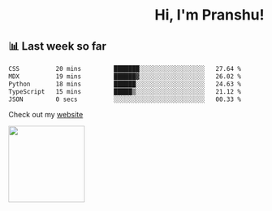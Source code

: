 <div align="right" >
   
   <H1>Hi, I'm Pranshu!</H1>

</div>

## 📊 Last week so far
<!--START_SECTION:waka-->

```txt
CSS          20 mins         ███████░░░░░░░░░░░░░░░░░░   27.64 %
MDX          19 mins         ██████▓░░░░░░░░░░░░░░░░░░   26.02 %
Python       18 mins         ██████░░░░░░░░░░░░░░░░░░░   24.63 %
TypeScript   15 mins         █████▒░░░░░░░░░░░░░░░░░░░   21.12 %
JSON         0 secs          ░░░░░░░░░░░░░░░░░░░░░░░░░   00.33 %
```

<!--END_SECTION:waka-->

Check out my [website](https://pranshu05.vercel.app)

<img align="left" width="150" src="https://user-images.githubusercontent.com/70943732/209951571-93b7afe5-f523-4683-b725-5d94b287e94e.png">

